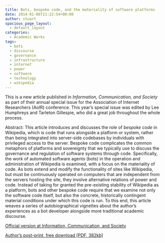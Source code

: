 ```yaml
---
title: Bots, bespoke code, and the materiality of software platforms
date: 2014-01-06T21:22:54+00:00
author: stuart
spacious_page_layout:
  - default_layout
categories:
  - Academic Works
tags:
  - bots
  - discourse
  - governance
  - infrastructure
  - internet
  - power
  - software
  - technology
  - wikipedia
---
```

This is a new article published in _Information, Communication, and Society_ as part of their annual special issue for the Association of Internet Researchers (AoIR) conference. This year&#8217;s special issue was edited by Lee Humphreys and Tarleton Gillespie, who did a great job throughout the whole process.

Abstract: This article introduces and discusses the role of _bespoke code_ in Wikipedia, which is code that runs alongside a platform or system, rather than being integrated into server-side codebases by individuals with privileged access to the server. Bespoke code complicates the common metaphors of platforms and sovereignty that we typically use to discuss the governance and regulation of software systems through code. Specifically, the work of automated software agents (bots) in the operation and administration of Wikipedia is examined, with a focus on the materiality of code. As bots extend and modify the functionality of sites like Wikipedia, but must be continuously operated on computers that are independent from the servers hosting the site, they involve alternative relations of power and code. Instead of taking for granted the pre-existing stability of Wikipedia as a platform, bots and other bespoke code require that we examine not only the software code itself, but also the concrete, historically contingent material conditions under which this code is run. To this end, this article weaves a series of autobiographical vignettes about the author&#8217;s experiences as a bot developer alongside more traditional academic discourse.

<a href="http://www.tandfonline.com/doi/full/10.1080/1369118X.2013.873069" target="_blank">Official version at Information, Communication, and Society</a>

<a href="http://stuartgeiger.com/bespoke-code-ics.pdf" target="_blank">Author&#8217;s post-print, free download [PDF, 382kb]</a>

&nbsp;

&nbsp;
